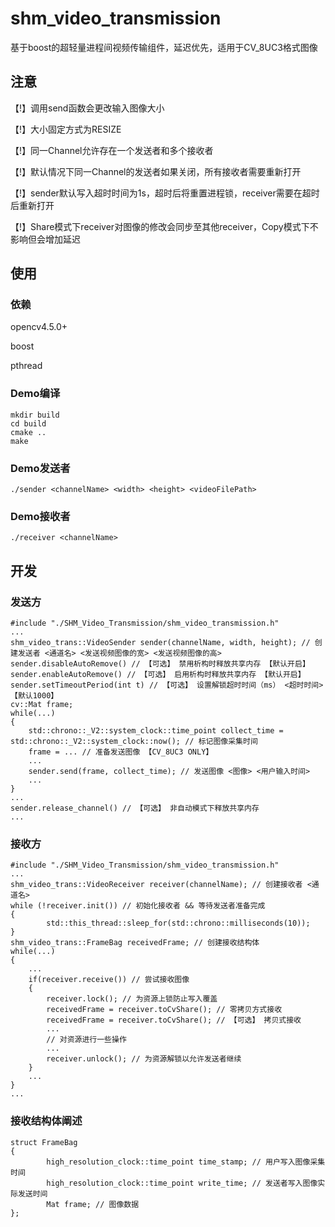 # shm_video_transmission

基于boost的超轻量进程间视频传输组件，延迟优先，适用于CV_8UC3格式图像

## 注意

【!】调用send函数会更改输入图像大小

【!】大小固定方式为RESIZE

【!】同一Channel允许存在一个发送者和多个接收者

【!】默认情况下同一Channel的发送者如果关闭，所有接收者需要重新打开

【!】sender默认写入超时时间为1s，超时后将重置进程锁，receiver需要在超时后重新打开

【!】Share模式下receiver对图像的修改会同步至其他receiver，Copy模式下不影响但会增加延迟

## 使用

### 依赖

opencv4.5.0+

boost

pthread

### Demo编译

```
mkdir build
cd build
cmake ..
make
```

### Demo发送者

```
./sender <channelName> <width> <height> <videoFilePath>
```

### Demo接收者

```
./receiver <channelName>
```

## 开发

### 发送方

```
#include "./SHM_Video_Transmission/shm_video_transmission.h"
...
shm_video_trans::VideoSender sender(channelName, width, height); // 创建发送者 <通道名> <发送视频图像的宽> <发送视频图像的高>
sender.disableAutoRemove() // 【可选】 禁用析构时释放共享内存 【默认开启】
sender.enableAutoRemove() // 【可选】 启用析构时释放共享内存 【默认开启】
sender.setTimeoutPeriod(int t) // 【可选】 设置解锁超时时间（ms） <超时时间> 【默认1000】
cv::Mat frame;
while(...)
{
	std::chrono::_V2::system_clock::time_point collect_time = std::chrono::_V2::system_clock::now(); // 标记图像采集时间
	frame = ... // 准备发送图像 【CV_8UC3 ONLY】
	...
	sender.send(frame, collect_time); // 发送图像 <图像> <用户输入时间>
	...
}
...
sender.release_channel() // 【可选】 非自动模式下释放共享内存
...
```

### 接收方

```
#include "./SHM_Video_Transmission/shm_video_transmission.h"
...
shm_video_trans::VideoReceiver receiver(channelName); // 创建接收者 <通道名>
while (!receiver.init()) // 初始化接收者 && 等待发送者准备完成
{
        std::this_thread::sleep_for(std::chrono::milliseconds(10));
}
shm_video_trans::FrameBag receivedFrame; // 创建接收结构体
while(...)
{
	...
	if(receiver.receive()) // 尝试接收图像
	{
		receiver.lock(); // 为资源上锁防止写入覆盖
		receivedFrame = receiver.toCvShare(); // 零拷贝方式接收
		receivedFrame = receiver.toCvShare(); // 【可选】 拷贝式接收
		...
		// 对资源进行一些操作
		...
		receiver.unlock(); // 为资源解锁以允许发送者继续
	}
	...
}
...
```

### 接收结构体阐述

```
struct FrameBag
{
        high_resolution_clock::time_point time_stamp; // 用户写入图像采集时间
        high_resolution_clock::time_point write_time; // 发送者写入图像实际发送时间
        Mat frame; // 图像数据
};
```

